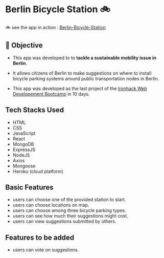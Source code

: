 # Berlin Bicycle Station 🚲

🚲 see the app in action : [Berlin-Bicycle-Station](https://berlinbikestation.herokuapp.com/)


## 🎯 Objective 

- This app was developed to to **tackle a sustainable mobility issue in Berlin**.

- It allows citizens of Berlin to make suggestions on where to install bicycle parking systems around public transportation nodes in Berlin.

- This app was developed as the last project of the [Ironhack Web Developement Bootcamp](https://www.ironhack.com/en) in 10 days.


## Tech Stacks Used 
- HTML 
- CSS
- JavaScript
- React
- MongoDB
- ExpressJS
- NodeJS
- Axios
- Mongoose
- Heroku (cloud platform)


## Basic Features

- users can choose one of the provided station to start.
- users can choose locations on map.
- users can choose among three bicycle parking types.
- users can see how much their suggestions might cost.
- users can view suggestions submitted by others.

## Features to be added

- users can vote on suggestions.


